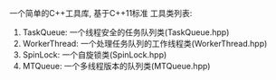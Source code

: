 一个简单的C++工具库, 基于C++11标准
工具类列表:
1) TaskQueue: 一个线程安全的任务队列类(TaskQueue.hpp)
2) WorkerThread: 一个处理任务队列的工作线程类(WorkerThread.hpp)
3) SpinLock: 一个自旋锁类(SpinLock.hpp)
4) MTQueue: 一个多线程版本的队列类(MTQueue.hpp)
